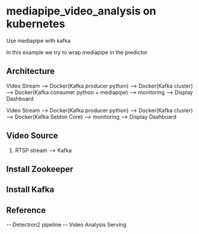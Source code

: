 # mediapipe_video_analysis on kubernetes

Use mediapipe with kafka

In this example we try to wrap mediapipe in the predictor

## Architecture

Video Stream --> Docker(Kafka producer python) --> Docker(Kafka cluster) --> Docker(Kafka consumer python + mediapipe) --> monitoring
                                                                                                                       --> Display Dashboard  
                                                                                                                       
Video Stream --> Docker(Kafka producer python) --> Docker(Kafka cluster) --> Docker(Kafka Seldon Core) --> monitoring
                                                                                                       --> Display Dashboard


## Video Source

1. RTSP stream --> Kafka


## Install Zookeeper


## Install Kafka


## Reference

-- Detectron2 pipeline
-- Video Analysis Serving
